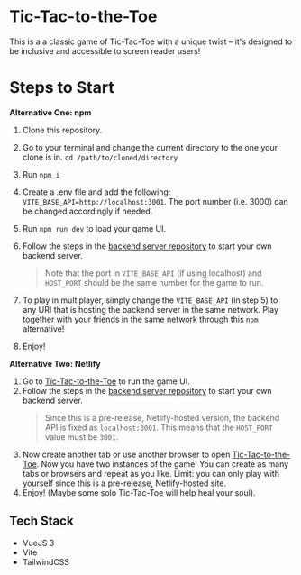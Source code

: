 # Tic-Tac-to-the-Toe
This is a a classic game of Tic-Tac-Toe with a unique twist – it's designed to be inclusive and accessible to screen reader users!

# Steps to Start

**Alternative One: npm**
1. Clone this repository.
2. Go to your terminal and change the current directory to the one your clone is in.
     `cd /path/to/cloned/directory`
4. Run `npm i`
5. Create a .env file and add the following: `VITE_BASE_API=http://localhost:3001`. The port number (i.e. 3000) can be changed accordingly if needed.
6. Run `npm run dev` to load your game UI.
7. Follow the steps in the [backend server repository](https://github.com/yunruu/tic-tac-toe-be) to start your own backend server.
   
   > Note that the port in `VITE_BASE_API` (if using localhost) and `HOST_PORT` should be the same number for the game to run.
8. To play in multiplayer, simply change the `VITE_BASE_API` (in step 5) to any URI that is hosting the backend server in the same network. Play together with your friends in the same network through this `npm` alternative!
9. Enjoy!

**Alternative Two: Netlify**
1. Go to [Tic-Tac-to-the-Toe](https://tic-tac-to-the-toe.netlify.app/#/) to run the game UI.
2. Follow the steps in the [backend server repository](https://github.com/yunruu/tic-tac-toe-be) to start your own backend server.
   > Since this is a pre-release, Netlify-hosted version, the backend API is fixed as `localhost:3001`. This means that the `HOST_PORT` value must be `3001`.
3. Now create another tab or use another browser to open [Tic-Tac-to-the-Toe](https://tic-tac-to-the-toe.netlify.app/#/). Now you have two instances of the game! You can create as many tabs or browsers and repeat as you like. Limit: you can only play with yourself since this is a pre-release, Netlify-hosted site.
4. Enjoy! (Maybe some solo Tic-Tac-Toe will help heal your soul).


## Tech Stack
- VueJS 3
- Vite
- TailwindCSS
